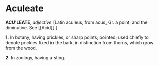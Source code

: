 # Aculeate

**ACU'LEATE**, _adjective_ \[Latin aculeus, from acus, Gr. a point, and the diminutive. See [[Acid]].\]

**1.** In botany, having prickles, or sharp points; pointed; used chiefly to denote prickles fixed in the bark, in distinction from thorns, which grow from the wood.

**2.** In zoology, having a sting.